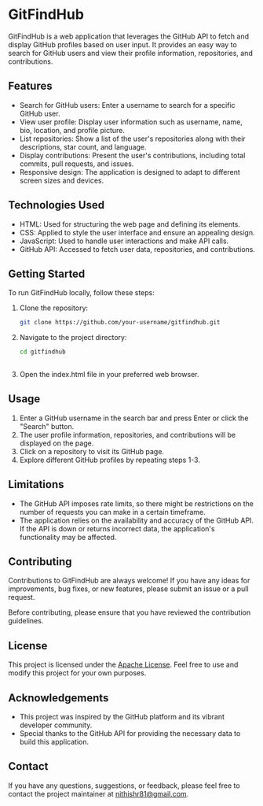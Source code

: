 # GitFindHub

GitFindHub is a web application that leverages the GitHub API to fetch and display GitHub profiles based on user input. It provides an easy way to search for GitHub users and view their profile information, repositories, and contributions.

## Features

- Search for GitHub users: Enter a username to search for a specific GitHub user.
- View user profile: Display user information such as username, name, bio, location, and profile picture.
- List repositories: Show a list of the user's repositories along with their descriptions, star count, and language.
- Display contributions: Present the user's contributions, including total commits, pull requests, and issues.
- Responsive design: The application is designed to adapt to different screen sizes and devices.

## Technologies Used

- HTML: Used for structuring the web page and defining its elements.
- CSS: Applied to style the user interface and ensure an appealing design.
- JavaScript: Used to handle user interactions and make API calls.
- GitHub API: Accessed to fetch user data, repositories, and contributions.

## Getting Started

To run GitFindHub locally, follow these steps:

1. Clone the repository:

   ```bash
   git clone https://github.com/your-username/gitfindhub.git
   
2. Navigate to the project directory:
  
    ```bash
    cd gitfindhub
  
    ```
 
3. Open the index.html file in your preferred web browser.

## Usage
1. Enter a GitHub username in the search bar and press Enter or click the "Search" button.
2. The user profile information, repositories, and contributions will be displayed on the page.
3. Click on a repository to visit its GitHub page.
4. Explore different GitHub profiles by repeating steps 1-3.

## Limitations
- The GitHub API imposes rate limits, so there might be restrictions on the number of requests you can make in a certain timeframe.
- The application relies on the availability and accuracy of the GitHub API. If the API is down or returns incorrect data, the application's functionality may be affected.

## Contributing
Contributions to GitFindHub are always welcome! If you have any ideas for improvements, bug fixes, or new features, please submit an issue or a pull request.

Before contributing, please ensure that you have reviewed the contribution guidelines.

## License
This project is licensed under the [Apache License](/LICENSE/). Feel free to use and modify this project for your own purposes.

## Acknowledgements
* This project was inspired by the GitHub platform and its vibrant developer community.
* Special thanks to the GitHub API for providing the necessary data to build this application.

## Contact
If you have any questions, suggestions, or feedback, please feel free to contact the project maintainer at nithishr81@gmail.com.
